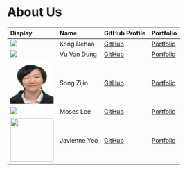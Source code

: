 # About Us

| Display                                                                                     | Name         | GitHub Profile                            | Portfolio                                                                                      |
|:--------------------------------------------------------------------------------------------|:-------------|:------------------------------------------|:-----------------------------------------------------------------------------------------------|
| ![](https://avatars.githubusercontent.com/u/16986946?v=4&s=100)                             | Kong Dehao   | [GitHub](https://github.com/kdh3799)      | [Portfolio](https://github.com/AY2223S2-CS2113-T15-4/tp/blob/master/docs/team/kongdehao.md)    |
| ![](https://avatars.githubusercontent.com/u/44609036?v=4&s=100)                             | Vu Van Dung  | [GitHub](https://github.com/joulev)       | [Portfolio](https://github.com/AY2223S2-CS2113-T15-4/tp/blob/master/docs/team/joulev.md)       |
| <img src="./otherImages%2FZijinProfile.jpg" width="100px" height="100px" />                 | Song Zijin   | [GitHub](https://github.com/SongZijin)    | [Portfolio](https://github.com/AY2223S2-CS2113-T15-4/tp/blob/master/docs/team/songzijin.md)    |
| ![](https://avatars.githubusercontent.com/u/72350236?v=4&s=100)                             | Moses Lee    | [GitHub](https://github.com/moseslee9012) | [Portfolio](https://github.com/AY2223S2-CS2113-T15-4/tp/blob/master/docs/team/moseslee9012.md) |
| <img src="https://avatars.githubusercontent.com/u/88180884" width="100px" height="100px" /> | Javienne Yeo | [GitHub](https://github.com/javienneyeo)  | [Portfolio](https://github.com/AY2223S2-CS2113-T15-4/tp/blob/master/docs/team/javienneyeo.md ) |
